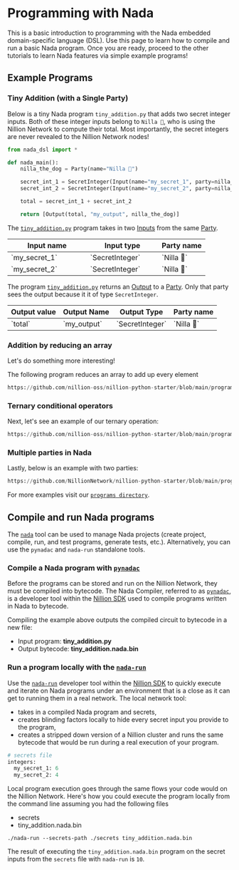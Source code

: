 # Programming with Nada

This is a basic introduction to programming with the Nada embedded domain-specific language (DSL). Use this page to learn how to compile and run a basic Nada program. Once you are ready, proceed to the other tutorials to learn Nada features via simple example programs!

## Example Programs

### Tiny Addition (with a Single Party)

Below is a tiny Nada program `tiny_addition.py` that adds two secret integer inputs. Both of these integer inputs belong to `Nilla 🐶`, who is using the Nillion Network to compute their total. Most importantly, the secret integers are never revealed to the Nillion Network nodes!

```python
from nada_dsl import *

def nada_main():
    nilla_the_dog = Party(name="Nilla 🐶")

    secret_int_1 = SecretInteger(Input(name="my_secret_1", party=nilla_the_dog))
    secret_int_2 = SecretInteger(Input(name="my_secret_2", party=nilla_the_dog))

    total = secret_int_1 + secret_int_2

    return [Output(total, "my_output", nilla_the_dog)]
```

The [`tiny_addition.py`](https://github.com/nillion-oss/nillion-python-starter/blob/main/programs/tiny_secret_addition_complete.py) program takes in two [Inputs](concepts.md#inputs) from the same [Party](concepts.md#party).

<table><thead><tr><th width="162">Input name</th><th width="145">Input type</th><th>Party name</th></tr></thead><tbody><tr><td>`my_secret_1`</td><td>`SecretInteger`</td><td>`Nilla 🐶`</td></tr><tr><td>`my_secret_2`</td><td>`SecretInteger`</td><td>`Nilla 🐶`</td></tr></tbody></table>

The program [`tiny_addition.py`](https://github.com/nillion-oss/nillion-python-starter/blob/main/programs/tiny_secret_addition_complete.py) returns an [Output](concepts.md#outputs) to a [Party](concepts.md#party). Only that party sees the output because it it of type `SecretInteger`.

<table>
  <thead>
    <tr><th>Output value</th><th>Output Name</th><th>Output Type</th><th>Party name</th></tr>
  </thead>
  <tbody>
    <tr><td>`total`</td><td>`my_output`</td><td>`SecretInteger`</td><td>`Nilla 🐶`</td></tr>
  </tbody>
</table>

### Addition by reducing an array

Let's do something more interesting!

The following program reduces an array to add up every element

```python reference showGithubLink
https://github.com/nillion-oss/nillion-python-starter/blob/main/programs/reduce_simple.py
```

### Ternary conditional operators

Next, let's see an example of our ternary operation:

```python reference showGithubLink
https://github.com/nillion-oss/nillion-python-starter/blob/main/programs/nada_fn_max.py
```

### Multiple parties in Nada

Lastly, below is an example with two parties:

```python reference showGithubLink
https://github.com/NillionNetwork/nillion-python-starter/blob/main/programs/less_or_equal_than.py
```

For more examples visit our [`programs directory`](https://github.com/nillion-oss/nillion-python-starter/blob/main/programs).

## Compile and run Nada programs

The [`nada`](nada) tool can be used to manage Nada projects (create project, compile, run, and test programs, generate tests, etc.).
Alternatively, you can use the `pynadac` and `nada-run` standalone tools.

### Compile a Nada program with [`pynadac`](pynadac)

Before the programs can be stored and run on the Nillion Network, they must be compiled into bytecode.
The Nada Compiler, referred to as [`pynadac`](pynadac), is a developer tool within the [Nillion SDK](nillion-sdk-and-tools.md) used to compile programs written in Nada to bytecode.

Compiling the example above outputs the compiled circuit to bytecode in a new file:

- Input program: **tiny_addition.py**
- Output bytecode: **tiny_addition.nada.bin**

### Run a program locally with the [`nada-run`](nada-run)

Use the [`nada-run`](nada-run) developer tool within the [Nillion SDK](nillion-sdk-and-tools.md) to quickly execute and iterate on Nada programs under an environment that is a close as it can get to running them in a real network. The local network tool:

- takes in a compiled Nada program and secrets,
- creates blinding factors locally to hide every secret input you provide to the program,
- creates a stripped down version of a Nillion cluster and runs the same bytecode that would be run during a real execution of your program.&#x20;

```python
# secrets file
integers:
  my_secret_1: 6
  my_secret_2: 4
```

Local program execution goes through the same flows your code would on the Nillion Network. Here's how you could execute the program locally from the command line assuming you had the following files

- secrets
- tiny_addition.nada.bin

```
./nada-run --secrets-path ./secrets tiny_addition.nada.bin
```

The result of executing the `tiny_addition.nada.bin` program on the secret inputs from the `secrets` file with `nada-run` is `10`.
